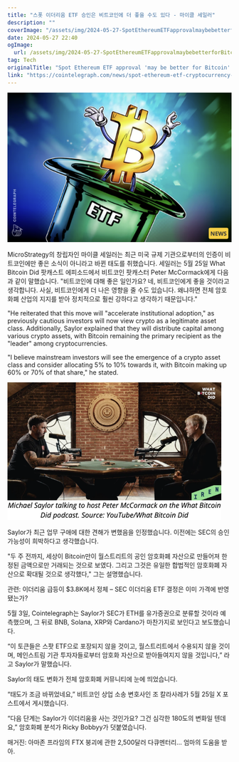 ```yaml
---
title: "스폿 이더리움 ETF 승인은 비트코인에 더 좋을 수도 있다 - 마이클 세일러"
description: ""
coverImage: "/assets/img/2024-05-27-SpotEthereumETFapprovalmaybebetterforBitcoinMichaelSaylor_thumbnail.png"
date: 2024-05-27 22:40
ogImage: 
  url: /assets/img/2024-05-27-SpotEthereumETFapprovalmaybebetterforBitcoinMichaelSaylor_thumbnail.png
tag: Tech
originalTitle: "Spot Ethereum ETF approval 'may be better for Bitcoin' — Michael Saylor"
link: "https://cointelegraph.com/news/spot-ethereum-etf-cryptocurrency-michael-saylor-microstrategy-sec"
---
```



![이미지](/assets/img/2024-05-27-SpotEthereumETFapprovalmaybebetterforBitcoinMichaelSaylor_thumbnail.png)

MicroStrategy의 창립자인 마이클 세일러는 최근 미국 규제 기관으로부터의 인증이 비트코인에만 좋은 소식이 아니라고 바뀐 태도를 취했습니다. 세일러는 5월 25일 What Bitcoin Did 팟캐스트 에피소드에서 비트코인 팟캐스터 Peter McCormack에게 다음과 같이 말했습니다. "비트코인에 대해 좋은 일인가요? 네, 비트코인에게 좋을 것이라고 생각합니다. 사실, 비트코인에게 더 나은 영향을 줄 수도 있습니다. 왜냐하면 전체 암호화폐 산업의 지지를 받아 정치적으로 훨씬 강하다고 생각하기 때문입니다."

<div class="content-ad"></div>

"He reiterated that this move will "accelerate institutional adoption," as previously cautious investors will now view crypto as a legitimate asset class. Additionally, Saylor explained that they will distribute capital among various crypto assets, with Bitcoin remaining the primary recipient as the "leader" among cryptocurrencies.

"I believe mainstream investors will see the emergence of a crypto asset class and consider allocating 5% to 10% towards it, with Bitcoin making up 60% or 70% of that share," he stated.

![Image](/assets/img/2024-05-27-SpotEthereumETFapprovalmaybebetterforBitcoinMichaelSaylor_0.png)

<div class="content-ad"></div>

Saylor가 최근 업무 구애에 대한 견해가 변했음을 인정했습니다. 이전에는 SEC의 승인 가능성이 희박하다고 생각했습니다.

"두 주 전까지, 세상이 Bitcoin만이 월스트리트의 공인 암호화폐 자산으로 만들어져 한정된 금액으로만 거래되는 것으로 보였다. 그리고 그것은 유일한 합법적인 암호화폐 자산으로 확대될 것으로 생각했다," 그는 설명했습니다.

관련: 이더리움 급등이 $3.8K에서 정체 – SEC 이더리움 ETF 결정은 이미 가격에 반영됐는가?

5월 3일, Cointelegraph는 Saylor가 SEC가 ETH를 유가증권으로 분류할 것이라 예측했으며, 그 뒤로 BNB, Solana, XRP와 Cardano가 마찬가지로 보인다고 보도했습니다.

<div class="content-ad"></div>

“이 토큰들은 스팟 ETF으로 포장되지 않을 것이고, 월스트리트에서 수용되지 않을 것이며, 메인스트림 기관 투자자들로부터 암호화 자산으로 받아들여지지 않을 것입니다,” 라고 Saylor가 말했습니다.

Saylor의 태도 변화가 전체 암호화폐 커뮤니티에 눈에 띄었습니다.

“태도가 조금 바뀌었네요,” 비트코인 상업 소송 변호사인 조 칼라사레가 5월 25일 X 포스트에서 게시했습니다.

“다음 단계는 Saylor가 이더리움을 사는 것인가요? 그건 심각한 180도의 변화일 텐데요,” 암호화폐 분석가 Ricky Bobbyy가 덧붙였습니다.

<div class="content-ad"></div>

매거진: 아마존 프라임의 FTX 붕괴에 관한 2,500달러 다큐멘터리… 엄마의 도움을 받아.